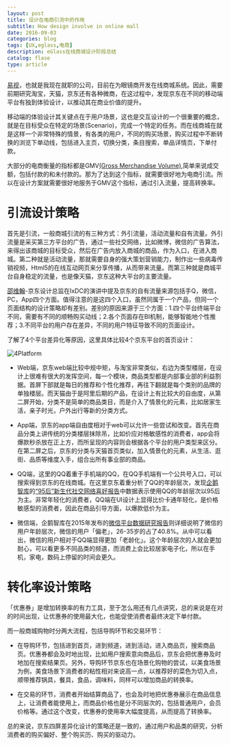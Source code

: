 ```yaml
---
layout: post
title: 设计在电商引流中的作用
subtitle: How design involve in online mall
date: 2016-09-03
categories: blog
tags: [UX,eglass,电商]
description: eGlass在线商城设计阶段总结
catalog: flase
type: article
---
```

[易视](epeijing.cn)，也就是我现在就职的公司，目前在为眼镜商开发在线商城系统。因此，需要前期研究淘宝，天猫，京东还有各种微商，在这过程中，发现京东在不同的移动端平台有独到体验设计，以推动其在商业价值的提升。

移动端的体验设计其关键点在于用户场景，这也是交互设计的一个很重要的概念，就是在目标受众在特定的场景(Scenario)，完成一个特定的任务。而在线商城在就是这样一个非常特殊的情景，有各类的用户，不同的购买场景，购买过程中不断转换的浏览下单动线，包括进入主页，切换分类，条目搜索，单品详情页，下单付款。

大部分的电商衡量的指标都是GMV[(Gross Merchandise Volume)](https://en.wikipedia.org/wiki/Gross_merchandise_volume),简单来说成交额，包括付款的和未付款的。那为了达到这个指标，就需要很好地为电商引流。所以在设计方案就需要很好地服务于GMV这个指标，通过引入流量，提高转换率。

# 引流设计策略

首先是引流，一般商城引流的有三种方式：外引流量，活动流量和自有流量。外引流量是采买第三方平台的广告，通过一些社交网络，比如微博，微信的广告算法，来得出该商城的目标受众，然后在广告内放入商城的商品，作为入口，在进入商城。第二种就是活动流量，那就需要自身的强大策划营销能力，制作出一些病毒传销视频，Html5的在线互动网页来分享传播，从而带来流量。而第三种就是商城平台自身稳定的流量，也是像天猫，京东这种大平台的主要流量。

[邵维翰](http://meia.me/course/168672?cid=&scid=)-京东设计总监在IxDC的演讲中提及京东的自有流量来源包括手Q，微信，PC，App四个方面。值得注意的是这四个入口，虽然同属于一个产品，但同一个页面结构的设计策略却有差别。差别的原因来源于三个方面：1.四个平台终端平台不同，需要有不同的顺畅购买动线；2.各个页面存在BI机制，能够智能地个性推荐；3.不同平台的用户存在差异，不同的用户特征导致不同的页面设计。

了解了4个平台差异化等原因，这里具体比较4个京东平台的首页设计：

![4Platform](http://www.andln.com/post_img/jd_4Platform.png)

- Web端，京东web端比较中规中矩，与淘宝非常类似，右边为类型楼层，在设计上很难有很大的发挥空间，每一个模块，商品类型都是内部事业部的利益割据。首屏下部就是每日的推荐和个性化推荐，再往下翻就是每个类别的品牌的单独楼层。而天猫由于是阿里后期的产品，在设计上有比较大的自由度，从第二屏开始，分类不是简单的商品类目，而是介入了情景化的元素，比如居家生活，亲子时光，户外出行等新的分类方式。

- App端，京东的app端自由度相对于web可以允许一些尝试和改变。首先在商品分类上讲传统的分类楼层抹除吊，比如价应对格敏感性的消费者，app会将爆款秒杀放在正上方，而所呈现的内容则会根据各个平台的用户类型来区分。在第二屏之后，京东的分类与天猫首页类似，加入情景化的元素，从生活、逛街、品质等维度入手，组合出所有事业部的商品。

- QQ端，这里的QQ着重于手机端的QQ，在QQ手机端有一个公共号入口，可以搜索得到京东的在线商城。在这里京东着重分析了QQ的年龄层次，发现[企鹅智库](re.qq.com)的[“95后”新生代社交网络喜好报告](http://www.imxdata.com/archives/4784)中数据表示使用QQ的年龄层次以95后为主。非常年轻化的消费者，QQ端在UI设计上显得比价卡通年轻化，是价格敏感型的消费者，因此在商品引导方面，以爆款低价为主。

- 微信端，企鹅智库在2015年发布的[微信平台数据研究报告](http://www.iyunying.org/news/5561.html)则详细说明了微信的用户年龄层次，微信的用户「偏老」，26-35岁的占了40.8%。从中可以看出，微信的用户相对于QQ端显得更加「老龄化」。这个年龄层次的人就会更加耐心，可以看更多不同品类的频道，而消费上会比较居家电子化，所以在手机，家电，数码上停留的时间会更久。

# 转化率设计策略

「优惠券」是增加转换率的有力工具，至于怎么用还有几点讲究，总的来说是在对的时间出现，让优惠券的使用最大化，也能促使消费者最终决定下单付款。

而一般商城购物时分两大流程，包括导购环节和交易环节：

- 在导购环节，包括进到首页，进到频道，进到活动，进入商品页，搜索商品页。优惠券都会及时地出现，比如用户搜索意向商品后，京东会把优惠券及时地加在搜索结果页。另外，导购环节京东也在场景化购物的尝试，以美食场景为例，美食场景下消费者的粘性相对来说高一点，以推荐好的菜色为切入点，顺带推荐锅具，餐具，食品，调味料，同样可以增加商品的转换率。

- 在交易的环节，消费者开始结算商品了，也会及时地把优惠券展示在商品信息上，让消费者能使用上，而商品价格也是分不同层次的，包括普通用户，会员价格等。通过这个改变，优惠券的使用率大幅度提高，从而提高了转换率。

总的来说，京东四屏差异化设计的策略还是一致的，通过用户和品类的研究，分析消费者的购买偏好、整个购买历、购买的驱动力。

